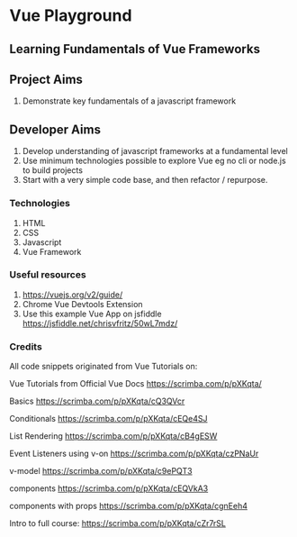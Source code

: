 # Vue Playground

## Learning Fundamentals of Vue Frameworks

## Project Aims
1. Demonstrate key fundamentals of a javascript framework

## Developer Aims
1. Develop understanding of javascript frameworks at a fundamental level
2. Use minimum technologies possible to explore Vue eg no cli or node.js to build projects
3. Start with a very simple code base, and then refactor / repurpose.

### Technologies
1. HTML
2. CSS
3. Javascript
4. Vue Framework

### Useful resources
1. https://vuejs.org/v2/guide/
2. Chrome Vue Devtools Extension
3. Use this example Vue App on jsfiddle https://jsfiddle.net/chrisvfritz/50wL7mdz/

### Credits
All code snippets originated from Vue Tutorials on:

Vue Tutorials from Official Vue Docs
https://scrimba.com/p/pXKqta/

Basics
https://scrimba.com/p/pXKqta/cQ3QVcr

Conditionals
https://scrimba.com/p/pXKqta/cEQe4SJ

List Rendering
https://scrimba.com/p/pXKqta/cB4gESW

Event Listeners using v-on
https://scrimba.com/p/pXKqta/czPNaUr

v-model
https://scrimba.com/p/pXKqta/c9ePQT3

components
https://scrimba.com/p/pXKqta/cEQVkA3

components with props
https://scrimba.com/p/pXKqta/cgnEeh4


Intro to full course:
https://scrimba.com/p/pXKqta/cZr7rSL
